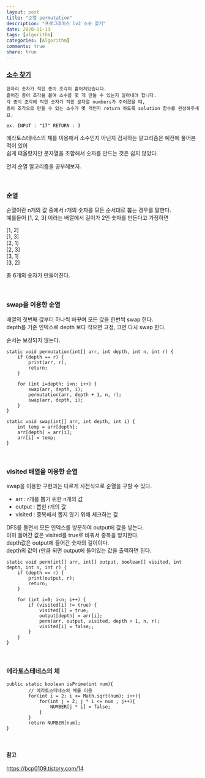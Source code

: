 ```yaml
---
layout: post
title: "순열 permutation"  
description: "프로그래머스 lv2 소수 찾기"
date: 2020-11-13
tags: [algorithm]
categories: [Algorithm]
comments: true
share: true
---
```


### [소수 찾기](https://programmers.co.kr/learn/courses/30/lessons/42839)          


```text    
한자리 숫자가 적힌 종이 조각이 흩어져있습니다.     
흩어진 종이 조각을 붙여 소수를 몇 개 만들 수 있는지 알아내려 합니다.    
각 종이 조각에 적힌 숫자가 적힌 문자열 numbers가 주어졌을 때,    
종이 조각으로 만들 수 있는 소수가 몇 개인지 return 하도록 solution 함수를 완성해주세요.     

ex. INPUT : "17" RETURN : 3      
```


에라토스테네스의 체를 이용해서 소수인지 아닌지 검사하는 알고리즘은 예전에 풀어본 적이 있어          
쉽게 떠올랐지만 문자열을 조합해서 숫자를 만드는 것은 쉽지 않았다.          

먼저 순열 알고리즘을 공부해보자.     


<br />       

### 순열       

순열이란 n개의 값 중에서 r개의 숫자를 모든 순서대로 뽑는 경우를 말한다.   
예를들어 [1, 2, 3] 이라는 배열에서 길이가 2인 숫자를 만든다고 가정하면   

[1, 2]    
[1, 3]      
[2, 1]    
[2, 3]     
[3, 1]    
[3, 2]    

총 6개의 숫자가 만들어진다. 

<br />       

### swap을 이용한 순열   

배열의 첫번째 값부터 하나씩 바꾸며 모든 값을 한번씩 swap 한다.   
depth를 기준 인덱스로 depth 보다 작으면 고정, 크면 다시 swap 한다.   

순서는 보장되지 않는다.  

```  
static void permutation(int[] arr, int depth, int n, int r) {  
    if (depth == r) {  
        print(arr, r);  
        return;  
    }  
 
    for (int i=depth; i<n; i++) {  
        swap(arr, depth, i);  
        permutation(arr, depth + 1, n, r);   
        swap(arr, depth, i);    
    }  
}   

static void swap(int[] arr, int depth, int i) {  
    int temp = arr[depth];  
    arr[depth] = arr[i];  
    arr[i] = temp;  
}  
```

<br />       


### visited 배열을 이용한 순열    

swap을 이용한 구현과는 다르게 사전식으로 순열을 구할 수 있다.   

- arr : r개를 뽑기 위한 n개의 값      
- output : 뽑힌 r개의 값   
- visited : 중복해서 뽑지 않기 위해 체크하는 값    

DFS를 돌면서 모든 인덱스를 방문하여 output에 값을 넣는다.   
이미 들어간 값은 visited를 true로 바꿔서 중복을 방지한다.   
depth값은 output에 들어간 숫자의 길이이다.  
depth의 값이 r만큼 되면 output에 들어있는 값을 출력하면 된다.   


```        
static void perm(int[] arr, int[] output, boolean[] visited, int depth, int n, int r) {    
    if (depth == r) {    
        print(output, r);    
        return;    
    }    
 
    for (int i=0; i<n; i++) {    
        if (visited[i] != true) {    
            visited[i] = true;    
            output[depth] = arr[i];    
            perm(arr, output, visited, depth + 1, n, r);           
            visited[i] = false;;    
        }
    }
}
```

<br />          

### 에라토스테네스의 체   

```
public static boolean isPrime(int num){  
		// 에라토스테네스의 체를 이용  
		for(int i = 2; i <= Math.sqrt(num); i++){  
			for(int j = 2; j * i <= num ; j++){  
				NUMBER[j * i] = false;  
			}  
		}  
		return NUMBER[num];  
}
```

<br />        

#### 참고    
<https://bcp0109.tistory.com/14>



